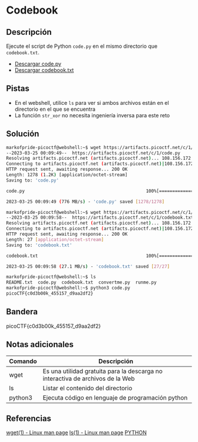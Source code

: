 # Codebook

## Descripción
Ejecute el script de Python `code.py` en el mismo directorio que `codebook.txt`.
- [Descargar code.py](https://artifacts.picoctf.net/c/1/code.py)
- [Descargar codebook.txt](https://artifacts.picoctf.net/c/1/codebook.txt)

## Pistas
- En el webshell, utilice `ls` para ver si ambos archivos están en el directorio en el que se encuentra
- La función `str_xor` no necesita ingeniería inversa para este reto

## Solución
```bash
markofpride-picoctf@webshell:~$ wget https://artifacts.picoctf.net/c/1/code.py
--2023-03-25 00:09:49--  https://artifacts.picoctf.net/c/1/code.py
Resolving artifacts.picoctf.net (artifacts.picoctf.net)... 108.156.172.74, 108.156.172.120, 108.156.172.6, ...
Connecting to artifacts.picoctf.net (artifacts.picoctf.net)|108.156.172.74|:443... connected.
HTTP request sent, awaiting response... 200 OK
Length: 1278 (1.2K) [application/octet-stream]
Saving to: 'code.py'

code.py                                              100%[=====================================================================================================================>]   1.25K  --.-KB/s    in 0s      

2023-03-25 00:09:49 (776 MB/s) - 'code.py' saved [1278/1278]

markofpride-picoctf@webshell:~$ wget https://artifacts.picoctf.net/c/1/codebook.txt
--2023-03-25 00:09:58--  https://artifacts.picoctf.net/c/1/codebook.txt
Resolving artifacts.picoctf.net (artifacts.picoctf.net)... 108.156.172.6, 108.156.172.120, 108.156.172.42, ...
Connecting to artifacts.picoctf.net (artifacts.picoctf.net)|108.156.172.6|:443... connected.
HTTP request sent, awaiting response... 200 OK
Length: 27 [application/octet-stream]
Saving to: 'codebook.txt'

codebook.txt                                         100%[=====================================================================================================================>]      27  --.-KB/s    in 0s      

2023-03-25 00:09:58 (27.1 MB/s) - 'codebook.txt' saved [27/27]

markofpride-picoctf@webshell:~$ ls
README.txt  code.py  codebook.txt  convertme.py  runme.py
markofpride-picoctf@webshell:~$ python3 code.py 
picoCTF{c0d3b00k_455157_d9aa2df2}
```

## Bandera
picoCTF{c0d3b00k_455157_d9aa2df2}

## Notas adicionales
| Comando | Descripción |
|--------|--------|
| wget | Es una utilidad gratuita para la descarga no interactiva de archivos de la Web |
| ls | Listar el contenido del directorio |
| python3 | Ejecuta código en lenguaje de programación python |

## Referencias
[wget(1) - Linux man page](https://linux.die.net/man/1/wget)
[ls(1) - Linux man page](https://linux.die.net/man/1/ls)
[PYTHON](https://www.commandlinux.com/man-page/man1/python3.1.html)
